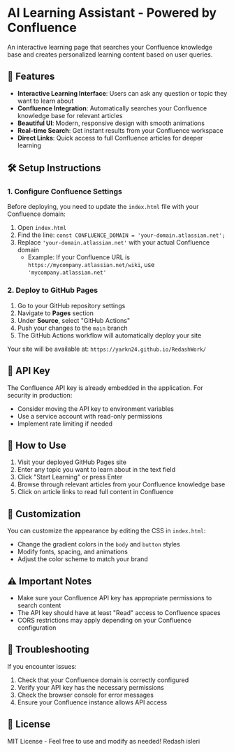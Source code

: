 # AI Learning Assistant - Powered by Confluence

An interactive learning page that searches your Confluence knowledge base and creates personalized learning content based on user queries.

## 🚀 Features

- **Interactive Learning Interface**: Users can ask any question or topic they want to learn about
- **Confluence Integration**: Automatically searches your Confluence knowledge base for relevant articles
- **Beautiful UI**: Modern, responsive design with smooth animations
- **Real-time Search**: Get instant results from your Confluence workspace
- **Direct Links**: Quick access to full Confluence articles for deeper learning

## 🛠️ Setup Instructions

### 1. Configure Confluence Settings

Before deploying, you need to update the `index.html` file with your Confluence domain:

1. Open `index.html`
2. Find the line: `const CONFLUENCE_DOMAIN = 'your-domain.atlassian.net';`
3. Replace `'your-domain.atlassian.net'` with your actual Confluence domain
   - Example: If your Confluence URL is `https://mycompany.atlassian.net/wiki`, use `'mycompany.atlassian.net'`

### 2. Deploy to GitHub Pages

1. Go to your GitHub repository settings
2. Navigate to **Pages** section
3. Under **Source**, select "GitHub Actions"
4. Push your changes to the `main` branch
5. The GitHub Actions workflow will automatically deploy your site

Your site will be available at: `https://yarkn24.github.io/RedashWork/`

## 🔑 API Key

The Confluence API key is already embedded in the application. For security in production:
- Consider moving the API key to environment variables
- Use a service account with read-only permissions
- Implement rate limiting if needed

## 📖 How to Use

1. Visit your deployed GitHub Pages site
2. Enter any topic you want to learn about in the text field
3. Click "Start Learning" or press Enter
4. Browse through relevant articles from your Confluence knowledge base
5. Click on article links to read full content in Confluence

## 🎨 Customization

You can customize the appearance by editing the CSS in `index.html`:
- Change the gradient colors in the `body` and `button` styles
- Modify fonts, spacing, and animations
- Adjust the color scheme to match your brand

## ⚠️ Important Notes

- Make sure your Confluence API key has appropriate permissions to search content
- The API key should have at least "Read" access to Confluence spaces
- CORS restrictions may apply depending on your Confluence configuration

## 🔧 Troubleshooting

If you encounter issues:
1. Check that your Confluence domain is correctly configured
2. Verify your API key has the necessary permissions
3. Check the browser console for error messages
4. Ensure your Confluence instance allows API access

## 📝 License

MIT License - Feel free to use and modify as needed!
Redash isleri

